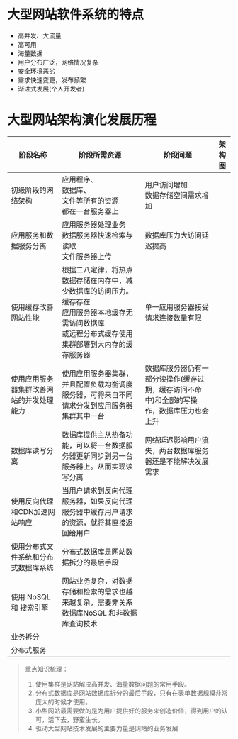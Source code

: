 # 大型网站软件系统的特点

- 高并发、大流量
- 高可用
- 海量数据
- 用户分布广泛，网络情况复杂
- 安全环境恶劣
- 需求快速变更，发布频繁
- 渐进式发展(个人开发者)

# 大型网站架构演化发展历程

| 阶段名称                                 | 阶段所需资源                                                 | 阶段问题                                                     | 架构图 |
| ---------------------------------------- | ------------------------------------------------------------ | ------------------------------------------------------------ | ------ |
| 初级阶段的网络架构                       | 应用程序、<br />数据库、<br />文件等所有的资源<br />都在一台服务器上 | 用户访问增加<br />数据存储空间需求增加                       |        |
| 应用服务和数据服务分离                   | 应用服务器处理业务<br />数据服务器快速检索与读取<br />文件服务器上传 | 数据库压力大访问延迟提高                                     |        |
| 使用缓存改善网站性能                     | 根据二八定律，将热点数据存储在内存中，减少数据库的访问压力。缓存存在<br />应用服务器本地缓存无需访问数据库<br />或远程分布式缓存使用集群部署到大内存的缓存服务器 | 单一应用服务器接受请求连接数量有限                           |        |
| 使用应用服务器集群改善网站的并发处理能力 | 使用应用服务器集群，并且配置负载均衡调度服务器，可将来自不同请求分发到应用服务器集群其中一台 | 数据库服务器仍有一部分读操作(缓存过期，缓存访问不命中)和全部的写操作，数据库压力也会上升 |        |
| 数据库读写分离                           | 数据库提供主从热备功能，可以将一台数据服务器更新同步到另一台服务器上。从而实现读写分离 | 网络延迟影响用户流失，两台数据库服务器还是不能解决发展需求   |        |
| 使用反向代理和CDN加速网站响应            | 当用户请求到反向代理服务器，如果反向代理服务器中缓存用户请求的资源，就将其直接返回给用户 |                                                              |        |
| 使用分布式文件系统和分布式数据库系统     | 分布式数据库是网站数据拆分的最后手段                         |                                                              |        |
| 使用 NoSQL 和 搜索引擎                   | 网站业务复杂，对数据存储和检索的需求也越来越复杂，需要非关系数据库NoSQL 和非数据库查询技术 |                                                              |        |
| 业务拆分                                 |                                                              |                                                              |        |
| 分布式服务                               |                                                              |                                                              |        |



> 重点知识梳理：
>
> 1. 使用集群是网站解决高并发、海量数据问题的常用手段。
> 2. 分布式数据库是网站数据库拆分的最后手段，只有在表单数据规模非常庞大的时候才使用。
> 3. 小型网站最需要做的是为用户提供好的服务来创造价值，得到用户的认可，活下去，野蛮生长。
> 4. 驱动大型网站技术发展的主要力量是网站的业务发展

